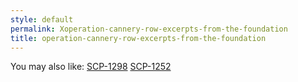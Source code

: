 ```yaml
---
style: default
permalink: Xoperation-cannery-row-excerpts-from-the-foundation
title: operation-cannery-row-excerpts-from-the-foundation
---
```

You may also like:
[SCP-1298](http://scp-wiki.net/scp-1298)
[SCP-1252](http://scp-wiki.net/scp-1252)